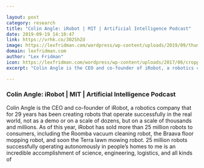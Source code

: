 ```yaml
---

layout: post
category: research
title: "Colin Angle: iRobot | MIT | Artificial Intelligence Podcast"
date: 2019-09-19 14:10:47
link: https://vrhk.co/302ShZd
image: https://lexfridman.com/wordpress/wp-content/uploads/2019/09/thumb_colin_angle.png
domain: lexfridman.com
author: "Lex Fridman"
icon: https://lexfridman.com/wordpress/wp-content/uploads/2017/06/cropped-lex-favicon-4-1-180x180.png
excerpt: "Colin Angle is the CEO and co-founder of iRobot, a robotics company that for 29 years has been creating robots that operate successfully in the real world, not as a demo or on a scale of dozens, but on a scale of thousands and millions. As of this year, iRobot has sold more than 25 million robots to consumers, including the Roomba vacuum cleaning robot, the Braava floor mopping robot, and soon the Terra lawn mowing robot. 25 million robots successfully operating autonomously in people’s homes to me is an incredible accomplishment of science, engineering, logistics, and all kinds of"

---
```


### Colin Angle: iRobot | MIT | Artificial Intelligence Podcast

Colin Angle is the CEO and co-founder of iRobot, a robotics company that for 29 years has been creating robots that operate successfully in the real world, not as a demo or on a scale of dozens, but on a scale of thousands and millions. As of this year, iRobot has sold more than 25 million robots to consumers, including the Roomba vacuum cleaning robot, the Braava floor mopping robot, and soon the Terra lawn mowing robot. 25 million robots successfully operating autonomously in people’s homes to me is an incredible accomplishment of science, engineering, logistics, and all kinds of